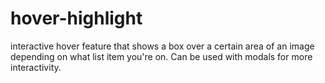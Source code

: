 hover-highlight
===============

interactive hover feature that shows a box over a certain area of an image depending on what list item you're on. Can be used with modals for more interactivity.
